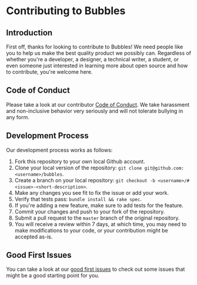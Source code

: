 # Contributing to Bubbles

## Introduction
First off, thanks for looking to contribute to Bubbles! We need people like you
to help us make the best quality product we possibly can. Regardless of whether
you're a developer, a designer, a technical writer, a student, or even someone
just interested in learning more about open source and how to contribute, you're
welcome here.

## Code of Conduct
Please take a look at our contributor [Code of Conduct](CODE_OF_CONDUCT.md). We
take harassment and non-inclusive behavior very seriously and will not tolerate
bullying in any form.

## Development Process
Our development process works as follows:

1. Fork this repository to your own local Github account.
2. Clone your local version of the repository: `git clone git@github.com:<username>/bubbles`.
3. Create a branch on your local repository: `git checkout -b <username>/#<issue>-<short-description>`.
4. Make any changes you see fit to fix the issue or add your work.
5. Verify that tests pass: `bundle install && rake spec`.
6. If you're adding a new feature, make sure to add tests for the feature.
7. Commit your changes and push to your fork of the repository.
8. Submit a pull request to the `master` branch of the original repository.
9. You will receive a review within 7 days, at which time, you may need to make
   modifications to your code, or your contribution might be accepted as-is.

## Good First Issues
You can take a look at our [good first issues](https://github.com/FoamFactory/bubbles/issues?q=is%3Aissue+is%3Aopen+label%3A%22good+first+issue%22)
to check out some issues that might be a good starting point for you.
